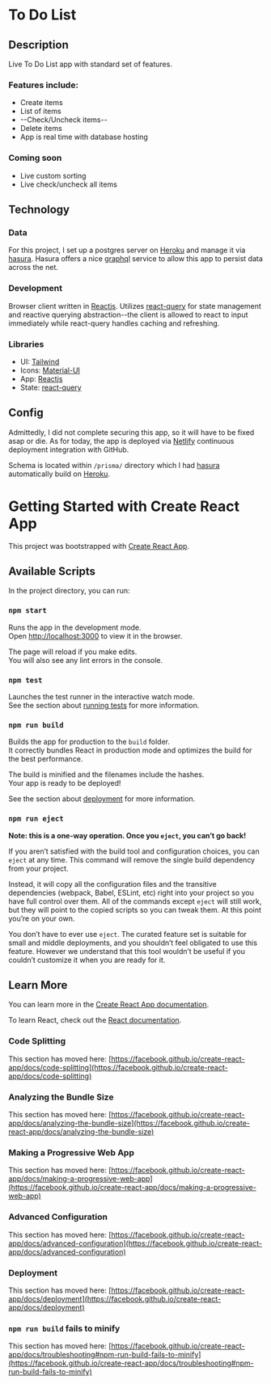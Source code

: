 
# To Do List

## Description
Live To Do List app with standard set of features. 

### Features include: 
* Create items
* List of items
* --Check/Uncheck items--
* Delete items
* App is real time with database hosting

### Coming soon
* Live custom sorting 
* Live check/uncheck all items

## Technology

### Data
For this project, I set up a postgres server on [Heroku](https://heroku.com) and manage it via [hasura](https://hasura.io/). Hasura offers a nice [graphql](https://graphql.org/) service to allow this app to persist data across the net.

### Development
Browser client written in [Reactjs](https://reactjs.org). Utilizes [react-query](https://react-query.tanstack.com/) for state management and reactive querying abstraction--the client is allowed to react to input immediately while react-query handles caching and refreshing.

### Libraries
* UI: [Tailwind](https://tailwindcss.com/)
* Icons: [Material-UI](https://material-ui.com/components/material-icons/)
* App: [Reactjs](https://reactjs.org)
* State: [react-query](https://react-query.tanstack.com/)

## Config
Admittedly, I did not complete securing this app, so it will have to be fixed asap or die. As for today, the app is deployed via [Netlify](https://netlify.io) continuous deployment integration with GitHub.

Schema is located within `/prisma/` directory which I had [hasura](https://hasura.io/) automatically build on [Heroku](https://heroku.com).


















# Getting Started with Create React App

This project was bootstrapped with [Create React App](https://github.com/facebook/create-react-app).

## Available Scripts

In the project directory, you can run:

### `npm start`

Runs the app in the development mode.\
Open [http://localhost:3000](http://localhost:3000) to view it in the browser.

The page will reload if you make edits.\
You will also see any lint errors in the console.

### `npm test`

Launches the test runner in the interactive watch mode.\
See the section about [running tests](https://facebook.github.io/create-react-app/docs/running-tests) for more information.

### `npm run build`

Builds the app for production to the `build` folder.\
It correctly bundles React in production mode and optimizes the build for the best performance.

The build is minified and the filenames include the hashes.\
Your app is ready to be deployed!

See the section about [deployment](https://facebook.github.io/create-react-app/docs/deployment) for more information.

### `npm run eject`

**Note: this is a one-way operation. Once you `eject`, you can’t go back!**

If you aren’t satisfied with the build tool and configuration choices, you can `eject` at any time. This command will remove the single build dependency from your project.

Instead, it will copy all the configuration files and the transitive dependencies (webpack, Babel, ESLint, etc) right into your project so you have full control over them. All of the commands except `eject` will still work, but they will point to the copied scripts so you can tweak them. At this point you’re on your own.

You don’t have to ever use `eject`. The curated feature set is suitable for small and middle deployments, and you shouldn’t feel obligated to use this feature. However we understand that this tool wouldn’t be useful if you couldn’t customize it when you are ready for it.

## Learn More

You can learn more in the [Create React App documentation](https://facebook.github.io/create-react-app/docs/getting-started).

To learn React, check out the [React documentation](https://reactjs.org/).

### Code Splitting

This section has moved here: [https://facebook.github.io/create-react-app/docs/code-splitting](https://facebook.github.io/create-react-app/docs/code-splitting)

### Analyzing the Bundle Size

This section has moved here: [https://facebook.github.io/create-react-app/docs/analyzing-the-bundle-size](https://facebook.github.io/create-react-app/docs/analyzing-the-bundle-size)

### Making a Progressive Web App

This section has moved here: [https://facebook.github.io/create-react-app/docs/making-a-progressive-web-app](https://facebook.github.io/create-react-app/docs/making-a-progressive-web-app)

### Advanced Configuration

This section has moved here: [https://facebook.github.io/create-react-app/docs/advanced-configuration](https://facebook.github.io/create-react-app/docs/advanced-configuration)

### Deployment

This section has moved here: [https://facebook.github.io/create-react-app/docs/deployment](https://facebook.github.io/create-react-app/docs/deployment)

### `npm run build` fails to minify

This section has moved here: [https://facebook.github.io/create-react-app/docs/troubleshooting#npm-run-build-fails-to-minify](https://facebook.github.io/create-react-app/docs/troubleshooting#npm-run-build-fails-to-minify)
